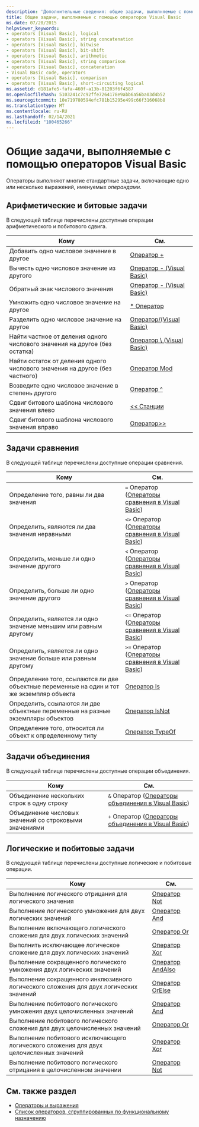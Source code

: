 ```yaml
---
description: 'Дополнительные сведения: общие задачи, выполняемые с помощью операторов Visual Basic'
title: Общие задачи, выполняемые с помощью операторов Visual Basic
ms.date: 07/20/2015
helpviewer_keywords:
- operators [Visual Basic], logical
- operators [Visual Basic], string concatenation
- operators [Visual Basic], bitwise
- operators [Visual Basic], bit-shift
- operators [Visual Basic], arithmetic
- operators [Visual Basic], string comparison
- operators [Visual Basic], concatenation
- Visual Basic code, operators
- operators [Visual Basic], comparison
- operators [Visual Basic], short-circuiting logical
ms.assetid: d181afe5-fafa-460f-a13b-81203f6f4587
ms.openlocfilehash: 5103241c7c92ffe7264178e9abb6a56ba03d4b52
ms.sourcegitcommit: 10e719780594efc781b15295e499c66f316068b8
ms.translationtype: MT
ms.contentlocale: ru-RU
ms.lasthandoff: 02/14/2021
ms.locfileid: "100465266"
---
```

# <a name="common-tasks-performed-with-visual-basic-operators"></a>Общие задачи, выполняемые с помощью операторов Visual Basic

Операторы выполняют многие стандартные задачи, включающие одно или несколько выражений, именуемых *операндами*.  
  
## <a name="arithmetic-and-bit-shift-tasks"></a>Арифметические и битовые задачи  

 В следующей таблице перечислены доступные операции арифметического и побитового сдвига.  
  
|Кому|См.|  
|---|---|  
|Добавить одно числовое значение в другое|[Оператор +](../../../language-reference/operators/addition-operator.md)|  
|Вычесть одно числовое значение из другого|[Оператор - (Visual Basic)](../../../language-reference/operators/subtraction-operator.md)|  
|Обратный знак числового значения|[Оператор - (Visual Basic)](../../../language-reference/operators/subtraction-operator.md)|  
|Умножить одно числовое значение на другое|[* Оператор](../../../language-reference/operators/multiplication-operator.md)|  
|Разделить одно числовое значение на другое|[Оператор/(Visual Basic)](../../../language-reference/operators/floating-point-division-operator.md)|  
|Найти частное от деления одного числового значения на другое (без остатка)|[Оператор \ (Visual Basic)](../../../language-reference/operators/integer-division-operator.md)|  
|Найти остаток от деления одного числового значения на другое (без частного)|[Оператор Mod](../../../language-reference/operators/mod-operator.md)|  
|Возведите одно числовое значение в степень другого|[Оператор ^](../../../language-reference/operators/exponentiation-operator.md)|  
|Сдвиг битового шаблона числового значения влево|[<\< Станции](../../../language-reference/operators/left-shift-operator.md)|  
|Сдвиг битового шаблона числового значения вправо|[ Оператор>> ](../../../language-reference/operators/right-shift-operator.md)|  
  
## <a name="comparison-tasks"></a>Задачи сравнения  

 В следующей таблице перечислены доступные операции сравнения.  
  
|Кому|См.|  
|---|---|  
|Определение того, равны ли два значения|`=` Оператор ([Операторы сравнения в Visual Basic](comparison-operators.md))|  
|Определить, являются ли два значения неравными|`<>` Оператор ([Операторы сравнения в Visual Basic](comparison-operators.md))|  
|Определить, меньше ли одно значение другого|`<` Оператор ([Операторы сравнения в Visual Basic](comparison-operators.md))|  
|Определить, больше ли одно значение другого|`>` Оператор ([Операторы сравнения в Visual Basic](comparison-operators.md))|  
|Определить, является ли одно значение меньшим или равным другому|`<=` Оператор ([Операторы сравнения в Visual Basic](comparison-operators.md))|  
|Определить, является ли одно значение больше или равным другому|`>=` Оператор ([Операторы сравнения в Visual Basic](comparison-operators.md))|  
|Определение того, ссылаются ли две объектные переменные на один и тот же экземпляр объекта|[Оператор Is](../../../language-reference/operators/is-operator.md)|  
|Определить, ссылаются ли две объектные переменные на разные экземпляры объектов|[Оператор IsNot](../../../language-reference/operators/isnot-operator.md)|  
|Определение того, относится ли объект к определенному типу|[Оператор TypeOf](../../../language-reference/operators/typeof-operator.md)|  
  
## <a name="concatenation-tasks"></a>Задачи объединения  

 В следующей таблице перечислены доступные операции объединения.  
  
|Кому|См.|  
|---|---|  
|Объединение нескольких строк в одну строку|`&` Оператор ([Операторы объединения в Visual Basic](concatenation-operators.md))|  
|Объединение числовых значений со строковыми значениями|`+` Оператор ([Операторы объединения в Visual Basic](concatenation-operators.md))|  
  
## <a name="logical-and-bitwise-tasks"></a>Логические и побитовые задачи  

 В следующей таблице перечислены доступные логические и побитовые операции.  
  
|Кому|См.|  
|---|---|  
|Выполнение логического отрицания для логического значения|[Оператор Not](../../../language-reference/operators/not-operator.md)|  
|Выполнение логического умножения для двух логических значений|[Оператор And](../../../language-reference/operators/and-operator.md)|  
|Выполнение включающего логического сложения для двух логических значений|[Оператор Or](../../../language-reference/operators/or-operator.md)|  
|Выполнить исключающее логическое сложение для двух логических значений|[Оператор Xor](../../../language-reference/operators/xor-operator.md)|  
|Выполнение сокращенного логического умножения двух логических значений|[Оператор AndAlso](../../../language-reference/operators/andalso-operator.md)|  
|Выполнение сокращенного инклюзивного логического сложения для двух логических значений|[Оператор OrElse](../../../language-reference/operators/orelse-operator.md)|  
|Выполнение побитового логического умножения двух целочисленных значений|[Оператор And](../../../language-reference/operators/and-operator.md)|  
|Выполнение побитового логического сложения для двух целочисленных значений|[Оператор Or](../../../language-reference/operators/or-operator.md)|  
|Выполнение побитового исключающего логического сложения для двух целочисленных значений|[Оператор Xor](../../../language-reference/operators/xor-operator.md)|  
|Выполнение побитового логического отрицания в целочисленном значении|[Оператор Not](../../../language-reference/operators/not-operator.md)|  
  
## <a name="see-also"></a>См. также раздел

- [Операторы и выражения](index.md)
- [Список операторов, сгруппированных по функциональному назначению](../../../language-reference/operators/operators-listed-by-functionality.md)
